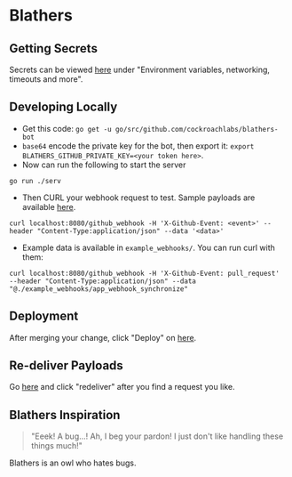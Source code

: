 # Blathers

## Getting Secrets
Secrets can be viewed [here](https://console.cloud.google.com/functions/edit/us-central1/blathers-bot?project=cockroach-dev-inf) under "Environment variables, networking, timeouts and more".

## Developing Locally

* Get this code: `go get -u go/src/github.com/cockroachlabs/blathers-bot` 
* `base64` encode the private key for the bot, then export it: `export BLATHERS_GITHUB_PRIVATE_KEY=<your token here>`.
* Now can run the following to start the server
```
go run ./serv
```
* Then CURL your webhook request to test. Sample payloads are available [here](https://github.com/organizations/otan-cockroach/settings/apps/blathers-crl/advanced).
```
curl localhost:8080/github_webhook -H 'X-Github-Event: <event>' --header "Content-Type:application/json" --data '<data>'
```
* Example data is available in `example_webhooks/`. You can run curl with them:
```
curl localhost:8080/github_webhook -H 'X-Github-Event: pull_request'  --header "Content-Type:application/json" --data "@./example_webhooks/app_webhook_synchronize"
```

## Deployment
After merging your change, click "Deploy" on [here](https://console.cloud.google.com/functions/edit/us-central1/blathers-bot?project=cockroach-dev-inf).

## Re-deliver Payloads
Go [here](https://github.com/organizations/otan-cockroach/settings/apps/blathers-crl/advanced) and click "redeliver" after you find a request you like.

## Blathers Inspiration
> "Eeek! A bug...! Ah, I beg your pardon! I just don't like handling these things much!"

Blathers is an owl who hates bugs.
